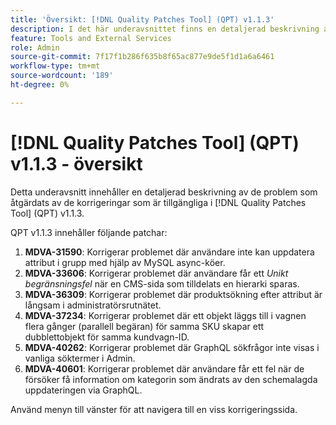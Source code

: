 ```yaml
---
title: 'Översikt: [!DNL Quality Patches Tool] (QPT) v1.1.3'
description: I det här underavsnittet finns en detaljerad beskrivning av de problem som åtgärdats av de korrigeringar som finns i  [!DNL Quality Patches Tool] (QPT) v1.1.3.
feature: Tools and External Services
role: Admin
source-git-commit: 7f17f1b286f635b8f65ac877e9de5f1d1a6a6461
workflow-type: tm+mt
source-wordcount: '189'
ht-degree: 0%

---
```


# [!DNL Quality Patches Tool] (QPT) v1.1.3 - översikt

Detta underavsnitt innehåller en detaljerad beskrivning av de problem som åtgärdats av de korrigeringar som är tillgängliga i [!DNL Quality Patches Tool] (QPT) v1.1.3.

QPT v1.1.3 innehåller följande patchar:

1. **MDVA-31590**: Korrigerar problemet där användare inte kan uppdatera attribut i grupp med hjälp av MySQL async-köer.
1. **MDVA-33606**: Korrigerar problemet där användare får ett *Unikt begränsningsfel* när en CMS-sida som tilldelats en hierarki sparas.
1. **MDVA-36309**: Korrigerar problemet där produktsökning efter attribut är långsam i administratörsrutnätet.
1. **MDVA-37234**: Korrigerar problemet där ett objekt läggs till i vagnen flera gånger (parallell begäran) för samma SKU skapar ett dubblettobjekt för samma kundvagn-ID.
1. **MDVA-40262**: Korrigerar problemet där GraphQL sökfrågor inte visas i vanliga söktermer i Admin.
1. **MDVA-40601**: Korrigerar problemet där användare får ett fel när de försöker få information om kategorin som ändrats av den schemalagda uppdateringen via GraphQL.

Använd menyn till vänster för att navigera till en viss korrigeringssida.

